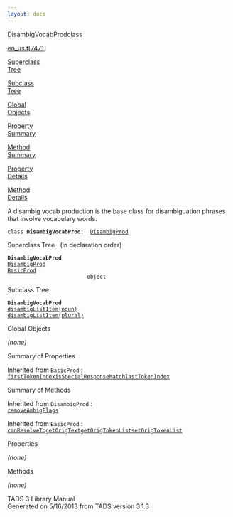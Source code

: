 ```yaml
---
layout: docs
---
```

<span class="title">DisambigVocabProd</span><span class="type">class</span>

[en_us.t](../file/en_us.t.html)\[[7471](../source/en_us.t.html#7471)\]

[Superclass  
Tree](#_SuperClassTree_)

[Subclass  
Tree](#_SubClassTree_)

[Global  
Objects](#_ObjectSummary_)

[Property  
Summary](#_PropSummary_)

[Method  
Summary](#_MethodSummary_)

[Property  
Details](#_Properties_)

[Method  
Details](#_Methods_)



A disambig vocab production is the base class for disambiguation phrases
that involve vocabulary words.

`class `**`DisambigVocabProd`**` :   `[`DisambigProd`](../object/DisambigProd.html)



<span id="_SuperClassTree_"></span>



<span class="hdln">Superclass Tree</span>   (in declaration order)



**`DisambigVocabProd`**  
[`DisambigProd`](../object/DisambigProd.html)  
[`BasicProd`](../object/BasicProd.html)  
`                         object`  
<span id="_SubClassTree_"></span>



<span class="hdln">Subclass Tree</span>  



**`DisambigVocabProd`**  
[`disambigListItem(noun)`](../object/disambigListItem(noun).html)  
[`disambigListItem(plural)`](../object/disambigListItem(plural).html)  
<span id="_ObjectSummary_"></span>



<span class="hdln">Global Objects</span>  



*(none)* <span id="_PropSummary_"></span>



<span class="hdln">Summary of Properties</span>  







Inherited from `BasicProd` :  
[`firstTokenIndex`](../object/BasicProd.html#firstTokenIndex)[`isSpecialResponseMatch`](../object/BasicProd.html#isSpecialResponseMatch)[`lastTokenIndex`](../object/BasicProd.html#lastTokenIndex)

<span id="_MethodSummary_"></span>



<span class="hdln">Summary of Methods</span>  





Inherited from `DisambigProd` :  
[`removeAmbigFlags`](../object/DisambigProd.html#removeAmbigFlags)

Inherited from `BasicProd` :  
[`canResolveTo`](../object/BasicProd.html#canResolveTo)[`getOrigText`](../object/BasicProd.html#getOrigText)[`getOrigTokenList`](../object/BasicProd.html#getOrigTokenList)[`setOrigTokenList`](../object/BasicProd.html#setOrigTokenList)

<span id="_Properties_"></span>



<span class="hdln">Properties</span>  



*(none)* <span id="_Methods_"></span>



<span class="hdln">Methods</span>  



*(none)*



TADS 3 Library Manual  
Generated on 5/16/2013 from TADS version 3.1.3



